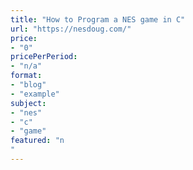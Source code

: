 ```yaml
---
title: "How to Program a NES game in C"
url: "https://nesdoug.com/"
price: 
- "0"
pricePerPeriod: 
- "n/a"
format: 
- "blog"
- "example"
subject: 
- "nes"
- "c"
- "game"
featured: "n"
---
```

